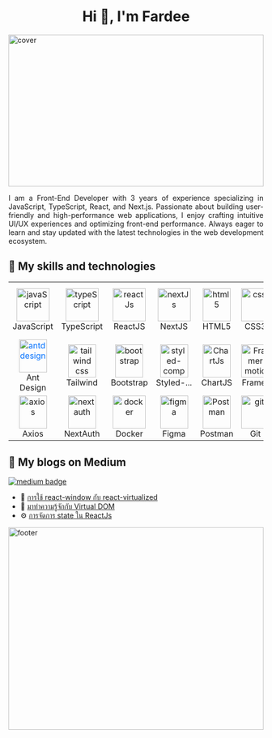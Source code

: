 <h1 align="center">Hi 👋, I'm Fardee</h1>

<img src="https://media.giphy.com/media/VpxpIm1coCLZzvgCtB/giphy.gif?cid=ecf05e47f9mq0jf3d7m72b752a5qmscv9h2lt5powzv43jaz&ep=v1_gifs_search&rid=giphy.gif&ct=g" style="width:100%; height:300px; object-fit:cover;" alt="cover"/>

<p></p>
<p align="justify">
I am a Front-End Developer with 3 years of experience specializing in JavaScript, TypeScript, React, and Next.js. Passionate about building user-friendly and high-performance web applications, I enjoy crafting intuitive UI/UX experiences and optimizing front-end performance. Always eager to learn and stay updated with the latest technologies in the web development ecosystem.
</p>

## 🧠 My skills and technologies

<table>
  <tr>
    <td align="center" width="96">
        <img src="https://techstack-generator.vercel.app/js-icon.svg" alt="javaScript" width="65" height="65" />
      <br>JavaScript
    </td>
    <td align="center" width="96">
        <img src="https://techstack-generator.vercel.app/ts-icon.svg" alt="typeScript" width="65" height="65" />
      <br>TypeScript
    </td>
    <td align="center" width="96">
        <img src="https://techstack-generator.vercel.app/react-icon.svg" alt="reactJs" width="65" height="65" />
      <br>ReactJS
    </td>
    <td align="center" width="96">
        <img src="https://simpleicons.org/icons/nextdotjs.svg" alt="nextJs" width="65" height="65" />
      <br> NextJS
    </td>
    <td align="center" width="96">
        <img src="https://skillicons.dev/icons?i=html" alt="html5" width="55" height="65" />
      <br>HTML5
    </td>
    <td align="center" width="96">
        <img src="https://skillicons.dev/icons?i=css" width="55" height="65" alt="css" />
      <br>CSS3
    </td>
    <td align="center" width="96">
        <img src="https://techstack-generator.vercel.app/sass-icon.svg" width="65" height="65" alt="scss" />
      <br>SCSS
    </td>
    <td align="center" width="96">
        <img src="https://skillicons.dev/icons?i=materialui" width="55" height="65" alt="material ui" />
      <br>Material UI
    </td>
  </tr>
  <tr>
    <td align="center" width="96">
        <img src="https://simpleicons.org/icons/antdesign.svg" alt="antd design" width="55" height="65" style="color:#0170FE;" />
      <br>Ant Design
    </td>
    <td align="center" width="96">
        <img src="https://skillicons.dev/icons?i=tailwind" width="55" height="65" alt="tailwind css" />
      <br>Tailwind
    </td>
    <td align="center" width="96">
        <img src="https://skillicons.dev/icons?i=bootstrap" width="55" height="65" alt="bootstrap" />
      <br>Bootstrap
    </td>
    <td align="center" width="96">
        <img src="https://skillicons.dev/icons?i=styledcomponents" width="55" height="65" alt="styled-component" />
      <br>Styled-...
    </td>
    <td align="center" width="96">
        <img src="https://simpleicons.org/icons/chartdotjs.svg" width="55" height="65" alt="ChartJs" />
      <br>ChartJS
    </td>
    <td align="center" width="96">
        <img src="https://simpleicons.org/icons/framer.svg" width="55" height="65" alt="Framer motion" />
      <br>Framer
    </td>
    <td align="center" width="96">
        <img src="https://simpleicons.org/icons/reactquery.svg" width="55" height="65" alt="react-query" />
      <br>React Qu...
    </td>
    <td align="center" width="96">
        <img src="https://techstack-generator.vercel.app/redux-icon.svg" width="55" height="65" alt="Redux" />
      <br>Redux
    </td>
  </tr>
   <tr>
    <td align="center" width="96">
        <img src="https://simpleicons.org/icons/axios.svg" width="55" height="65" alt="axios" />
      <br>Axios
    </td>
    <td align="center" width="96">
        <img src="https://next-auth.js.org/img/logo/logo-sm.png" width="55" height="65" alt="next auth" />
      <br>NextAuth
    </td>
    <td align="center" width="96">
        <img src="https://techstack-generator.vercel.app/docker-icon.svg" width="65" height="65" alt="docker" />
      <br>Docker
    </td>
    <td align="center" width="96">
        <img src="https://skillicons.dev/icons?i=figma" width="55" height="65" alt="figma" />
      <br>Figma
    </td>
        <td align="center" width="96">
        <img src="https://skillicons.dev/icons?i=postman" width="55" height="65" alt="Postman" />
      <br>Postman
    </td>
    <td align="center" width="96">
        <img src="https://skillicons.dev/icons?i=git" width="55" height="65" alt="git" />
      <br>Git
    </td>
    <td align="center" width="96">
        <img src="https://skillicons.dev/icons?i=github" width="55" height="65" alt="github" />
      <br>Github
    </td>
    <td align="center" width="96">
        <img src="https://skillicons.dev/icons?i=gitlab" width="55" height="65" alt="gitlab" />
      <br>Gitlab
    </td>
  </tr>
 <tr>
 </tr>
</table>

<h2>📝 My blogs on Medium</h2>

<p>
  <a href="https://medium.com/@fardee.tat" target="_blank">
    <img src="https://img.shields.io/badge/-Read%20on%20Medium-black?style=for-the-badge&logo=medium&logoColor=white" alt="medium badge" />
  </a>
</p>

<ul>
  <li>
    🚀 <a href="https://medium.com/@fardee.tat/การใช้-react-window-กับ-react-virtualized-bbb6b1338479" target="_blank">
      การใช้ react-window กับ react-virtualized
    </a>
  </li>
  <li>
    🌿 <a href="https://medium.com/@fardee.tat/มาทำความรู้จักกับ-virtual-dom-8d12141948a4" target="_blank">
      มาทำความรู้จักกับ Virtual DOM
    </a>
  </li>
  <li>
    ⚙️ <a href="https://medium.com/@fardee.tat/การจัดการ-state-ใน-reactjs-a1aae3d2fa41" target="_blank">
      การจัดการ state ใน ReactJs
    </a>
  </li>
</ul>




<img src="https://media.giphy.com/media/dST9a96C24I9KTi6ps/giphy.gif?cid=ecf05e47qiwu8juonpjmrje6nbrhs9p912o8ligshoaeu9j0&ep=v1_gifs_search&rid=giphy.gif&ct=g" style="width:100%; height:400px; object-fit:cover;" alt="footer"/>
